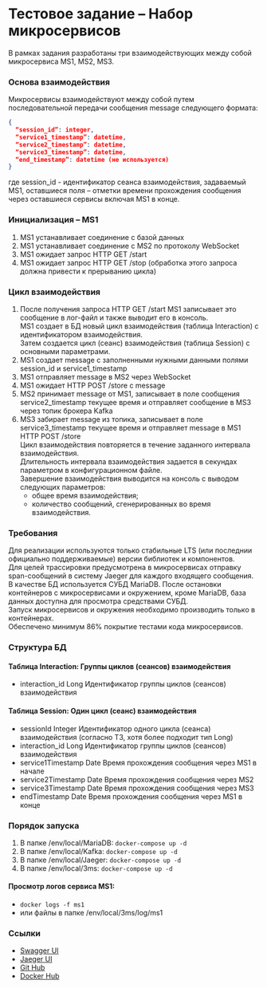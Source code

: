 # Тестовое задание – Набор микросервисов
В рамках задания разработаны три взаимодействующих между собой микросервиса MS1, MS2, MS3.

### Основа взаимодействия
Микросервисы взаимодействуют между собой путем последовательной передачи сообщения message следующего формата:
```json
{
  “session_id”: integer,
  “service1_timestamp”: datetime,
  “service2_timestamp”: datetime,
  “service3_timestamp”: datetime,
  “end_timestamp”: datetime (не используется)
}
```
где session_id - идентификатор сеанса взаимодействия, задаваемый MS1, оставшиеся поля – отметки времени прохождения сообщения через
оставшиеся сервисы включая MS1 в конце.

### Инициализация – MS1
1. MS1 устанавливает соединение с базой данных
2. MS1 устанавливает соединение с MS2 по протоколу WebSocket
3. MS1 ожидает запрос HTTP GET /start
4. MS1 ожидает запрос HTTP GET /stop (обработка этого запроса должна привести к прерыванию цикла)

### Цикл взаимодействия
1. После получения запроса HTTP GET /start MS1 записывает это сообщение в лог-файл и также выводит его в консоль.  
   MS1 создает в БД новый цикл взаимодействия (таблица Interaction) c идентификатором взаимодействия.  
   Затем создается цикл (сеанс) взаимодействия (таблица Session) с основными параметрами.
2. MS1 создает message с заполненными нужными данными полями session_id и service1_timestamp
3. MS1 отправляет message в MS2 через WebSocket
4. MS1 ожидает HTTP POST /store с message
5. MS2 принимает message от MS1, записывает в поле сообщения service2_timestamp текущее время и отправляет сообщение в MS3 через
   топик брокера Kafka
6. MS3 забирает message из топика, записывает в поле service3_timestamp текущее время и отправляет message в MS1 HTTP POST /store  
   Цикл взаимодействия повторяется в течение заданного интервала взаимодействия.  
   Длительность интервала взаимодействия задается в секундах параметром в конфигурационном файле.  
   Завершение взаимодействия выводится на консоль с выводом следующих параметров:  
   - общее время взаимодействия;  
   - количество сообщений, сгенерированных во время взаимодействия.

### Требования
Для реализации используются только стабильные LTS (или последнии официально поддерживаемые) версии библиотек и компонентов.  
Для целей трассировки предусмотрена в микросервисах отправку span-сообщений в систему Jaeger для каждого входящего сообщения.  
В качестве БД используется СУБД MariaDB. После остановки контейнеров с микросервисами и окружением, кроме MariaDB, база данных доступна для просмотра средствами СУБД.  
Запуск микросервисов и окружения необходимо производить только в контейнерах.  
Обеспечено минимум 86% покрытие тестами кода микросервисов.

### Структура БД

#### Таблица Interaction: Группы циклов (сеансов) взаимодействия
- interaction_id Long Идентификатор группы циклов (сеансов) взаимодействия

#### Таблица Session: Один цикл (сеанс) взаимодействия
- sessionId Integer Идентификатор одного цикла (сеанса) взаимодействия (согласно ТЗ, хотя более подходит тип Long)
- interaction_id Long Идентификатор группы циклов (сеансов) взаимодействия
- service1Timestamp Date Время прохождения сообщения через MS1 в начале
- service2Timestamp Date Время прохождения сообщения через MS2
- service3Timestamp Date Время прохождения сообщения через MS3
- endTimestamp Date Время прохождения сообщения через MS1 в конце

### Порядок запуска
1) В папке /env/local/MariaDB: ```docker-compose up -d```
2) В папке /env/local/Kafka: ```docker-compose up -d```
3) В папке /env/local/Jaeger: ```docker-compose up -d```
4) В папке /env/local/3ms: ```docker-compose up -d```

#### Просмотр логов сервиса MS1:
- ```docker logs -f ms1```  
- или файлы в папке /env/local/3ms/log/ms1


### Ссылки
* [Swagger UI](http://localhost:8001/swagger-ui/index.html)
* [Jaeger UI](http://localhost:16686)
* [Git Hub](https://github.com/github-tarasov)
* [Docker Hub](https://hub.docker.com/repositories/docker4tarasov)
